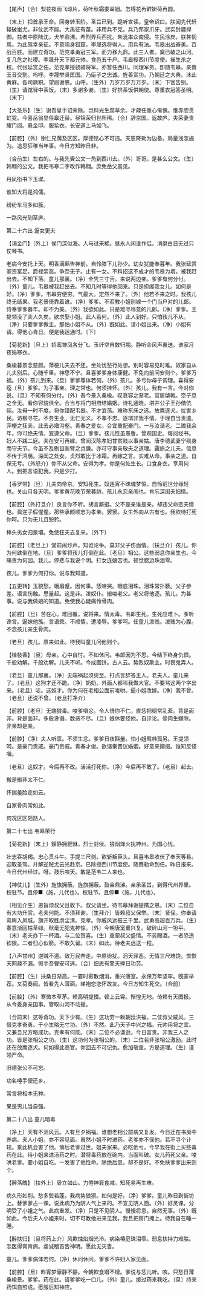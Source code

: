 <!-- { "loadSidebar": true } -->
【尾声】〔合〕梨花夜雨飞琼片。荷叶秋霜委翠钿。怎得花再鲜姸荷再圆。

〔末上〕扣首承王命。回身转玉阶。圣旨已到。跪听宣读。皇帝诏曰。朕闻先代轩辕破蚩尤。非仗武不能。大禹征有苗。非用兵不克。兵乃邦家爪牙。武实封疆捍御。兹者中原陆沈。犬羊鼎沸。希烈弄兵西扰。朱泚率众南侵。生民涂炭。朕甚悯焉。为此驾幸亲征。不意陷身狐窟。李晟选将得人。用兵有法。韦皋出战奋勇。百战百胜。而建立奇功。范克孝勇冠三军。而力移九鼎。此三人者。奠已破之山河。复几危之社稷。李晟升天下都元帅。食邑五千户。韦皋授西川节度使。操生杀之权。代张延赏之任。范克孝授骁骑将军。亦暂任西川。同理军务。卽随韦皋。亲賷玉音交割。呜呼。李晟举贤匡国。乃臣子之忠诚。旌善赏功。乃朝廷之大典。沐此黄麻。各司厥职。望阙谢恩。山呼。〔生外〕万岁万岁万万岁。〔末〕下官吿别。〔生〕请馆驿中茶饭。〔末〕多谢多谢。〔生〕好排茶饭供朝使。尊重衣冠答圣明。〔末下〕 

【大圣乐】〔生〕谢吾皇手诏荣除。岂料光生腐草余。才疎任重心惭愧。惟赤胆贯虹霓。今喜岳翁显任皋迁替。昼锦荣归世所稀。〔合〕辞京国。返故庐。夫荣妻贵耀门闾。悬金印。服紫衣。长安道上马如飞。

【前腔】〔外〕谢仁兄荫及区区。厚德铭心不可违。天恩降勑为边备。局量浅怎施为。追思狂稚当年事。今日方知昨日非。

〔合前生〕左右的。与我先賷公文一角到西川去。〔外〕哥哥。是甚么公文。〔生〕韩翱的公文。我把韦皋二字改作韩翱。庶免岳父羞见。 

丹凤衔书下玉墀。



谁知大将是鸿儒。

纷纷车马多如簇。



一路风光到草庐。 

第二十六出
逼女更夫

【谒金门】〔外上〕侯门深似海。人马过来稀。昼永人闲谁作侣。消磨白日无过只仗琴书。

老病今安托上天。明香满爇吿神前。自怜膝下儿孙少。幼女犹能奉暮年。我张延赏家资富足。爵禄崇高。争奈无子。止有一女。不料招这不成才的韦皋为壻。被我赶出去。不知下落。童儿那裏。〔净〕全凭三寸舌。来说两边亲。爹爹有何分付。〔外〕童儿。韦皋被我赶出去。不知几时等得他回来。只是担阁我女儿。如何是好。〔净〕爹爹。韦皋穷便穷。气最大。定然不来了。〔外〕他若不来之时。我孩儿终无结果。我老景倚靠着谁。〔净〕爹爹。不若教小姐别嫁一个门当户对的儿郞。侍奉爹爹暮年。却不为美。〔外〕我欲如此。只是难寻称意的儿郞。〔净〕爹爹。王提领没了夫人久矣。欲求娶小姐。此人若何。〔外〕此人到好。只怕孩儿不从。〔净〕只要爹爹做主。那怕小姐不从。〔外〕旣如此。请小姐出来。〔净〕小姐有请。得他心肯日。便是我运通时。〔下〕 

【菊花新】〔旦上〕娇鸾雏凤各分飞。玉纤空自数归期。静听金风声裏送。谁家月夜捣寒衣。

桑楡暮景念慈颜。萍梗儿夫去不还。坐处忧愁行处想。别时容易见时难。奴家自从儿夫别后。心随千里。神思不宁。且喜爹爹身体康健。不免向前问安则个。爹爹万福。〔外〕孩儿到来。〔旦〕爹爹尊体若何。〔外〕孩儿。多亏你母子调理。喜得安痊〔旦〕爹爹。为子事亲。理之常也。何须挂怀。〔外〕孩儿。我有一言。今对你说。〔旦〕不知有何分付。〔外〕吾今景入桑楡。叹衰容之渐老。官居棨戟。奈子息之全无。看你容貌俱全。合当与将门相府结婚姻。诗礼通晓。堪并公子王孙偕伉俪。汝母一时不度。将你错配韦皋。不才浪荡。难称东床之选。放鹰逐犬。扰害乡民。访柳寻花。不务生业。无仁无义。不孝不忠。逐壻非我不情。于理自当责遣。萍梗之狂夫。此去必塡沟壑。靑春之爱女。合宜重配豪门。一与汝谐老。二赡我余年。你可绝夫情。宜遵父命。〔旦〕爹爹。孩儿性虽愚鲁。曾观国史。每阅经书。妇人不践二庭。夫在安可再嫁。曾闻汉陈孝妇甘贫贱以事亲姑。唐李德武妻宁殒身而守夫节。今虽不及剔目断臂之贞廉。亦可守事亲敬夫之道理。覊旅之儿夫。信息不传于鸿鴈。深闺之处女。贞烈敢比于冰霜。再嫁之言。实难从命。事亲之道。自保无亏。〔外怒介〕你不从父命。安得为孝。你是何处生长。口食身衣。享用何人。到把言语犯我。只是少打。 

【香罗带】〔旦〕儿夫向帝京。安知死生。奴连宵不昧魂梦惊。自怜前世分缘轻也。关山月各天明。爹爹黄花晚节荣暮龄。孩儿永恋亲闱也。肯忘深闺夫妇情。

【前腔】〔外打旦介〕良言你不听。胡言厮挺。父不是亲谁是亲。却违父命恋夫情也。眞逆子假惺惺。那些承颜顺志为孝亲。罢罢。女生外向从古有也。我欲待打死你呵。只为无儿且恕矜。

棒头劣女归泉壤。免使狂夫去复来。〔外下〕 

【前腔】〔老旦上〕堂前闹炒声。知谁论争。莫非父子伤面情。〔扶旦介〕孩儿。你为何跌倒在地。〔旦〕爹爹将孩儿打倒在此。〔老旦〕相公。这些弱息你亲生也。今痛责为何因。我儿。停悲与我说个明。打女连娘苦也。顿觉腮边珠泪零。

孩儿。爹爹为何打你。说与我知道。 

【五更转】玉貌愁。蛾眉蹙。因何事。恁啼哭。眼底泪珠。泪珠常扑簌。父子参差。语言伤触。思量起。这是非。泼奴仆。搬唆老父。老父将他逐。孩儿。为甚事。说与我做娘的知道。免使我心疑痛怜骨肉。

【前腔】〔旦〕苦在心。难回覆。说将来。情太毒。韦郞生死。生死应难卜。爹听谗言。逼嫁他族。言语乖。不顺情。遭凌辱。爹爹呵。任童儿泼贱。泼贱为心腹。不念孩儿亲生骨肉。

〔老旦〕孩儿。原来如此。待我叫童儿问他则个。 

【桂枝香】〔旦〕母亲。心中自忖。不如休问。韦郞因为不思。今结下终身仇恨。千般劝解。千般劝解。儿夫不听。今成画饼。古人云。势败奴欺主。时衰鬼弄人。

〔老旦〕童儿那裏。〔净〕无端祸起须臾至。打点言辞答主人。老夫人。童儿来了。〔老旦〕这狗才还不跪。〔净〕奶奶。外面人都叫我做大官。不要骂这两个字出来。〔老旦〕唗。这奴才。你为何在老相公面前唆哄。逼小姐改嫁。〔净〕我不曾。〔老旦〕还说不曾。〔老旦打净介〕 

【前腔】〔老旦〕无端狼毒。唆爹嗔忿。令人恨你不仁。直恁把纲常乱紊。背是面非。背是面非。多般谗谮。数恶不尽。〔旦〕娘休要怪他。自评论。骨肉生嫌隙。非亲却是亲。

【前腔】〔净〕夫人听禀。不须生忿。爹爹日夜斟量。怕小姐鸳帏孤另。王提领呵。是豪门贵戚。豪门贵戚。靑春才俊。欲谐秦晋议婚姻。好意来撺掇。谁知反怪嗔。

〔老旦〕这奴才。今后再不改。活活打死你。〔净〕今后再不敢了。〔老旦〕起去。 

搬是搬非太不仁。



怀揣羞脸走如云。

自家骨肉常如此。



何况区区陌路人。 

第二十七出
韦皋荣行

【菊花新】〔末上〕鎭静拥貔貅。烈士封侯。狼烟烽火扰神州。为国心忧。

壮志吞胡羯。忠心贯斗牛。手提三尺剑。欲斩叛臣头。且喜韦皋收伏了奉天等县。迎取圣驾。幷解逆贼尤云光赴京。已除授西川节度使。随賷勑命到任。昨日报来。今日代州经过。呀。鼓乐喧天。敢是范韦二人来也。 

【神仗儿】〔生外〕旌旗拥蔽。旌旗拥蔽。鼓金鼎沸。亲承圣旨。到得代州界里。权驻节。且停■〈施，儿代也〉。权驻节。且停■〈施，儿代也〉。

〔相见介生〕恩旨烦叔父且收下。叔父请坐。待韦皋拜谢提携之恩。〔末〕二位自有大功升赏。老夫何能。不须拜谢。〔生拜介〕皆赖叔父保举。〔末〕贤侄。你奉请鸾舆入凤城。旗开取胜虏尘淸。克孝。你威风远振三千里。武勇高超百万兵。〔生〕春意渐回枯草绿。秋毫无犯鬼神惊。〔外〕今朝唐室重兴复。破碎山河一坦平。〔末〕老夫办下一杯酒。与二位贺喜。〔生〕重蒙叔父盛情。不劳赐酒。一者恐违钦限。二者归心似箭。不敢久留。〔末〕如此。待老夫远送一程。 

【八声甘州】逆贼不道。致万民奔走。中原纷扰。滔天罪恶。无情三尺难饶。恢恢天网疎不漏。假手吾曹安可逃。〔合〕细思有擎天捧日功劳。

【前腔】〔生〕扶桑日渐高。一霎时雾散烟消。重兴唐室。永保万年坚牢。旣蒙举荐。又荷奏闻。皆看先人薄面。绨袍恋恋怀故友。今日方知生死交。〔合前〕 

【前腔】〔外〕寒微本草茅。赖高明提掇。顿上云霄。惭惶无地。倚赖有天图报。从今委身亲国事。管取山河不动摇。

〔合前末〕这等奇功。天下少有。〔生〕这功劳一赖朝廷洪福。二仗叔父威风。三借克孝奋勇。于小生略无寸功。〔外〕不然。此乃天子中兴之福。元帅用将之宜。又兼吾兄方略成功。克孝有何能。〔末〕二位不必谦逊。今日富贵。非我三人之功。皆是张相公之功。〔生〕这功何为张相公的。〔末〕二位若非张相公激励。此时还在放鹰逐犬。何如得此高官。你回去不可记仇。愈加敬重。方是道理。〔生〕谨领严命。 

旧德张公不可忘。



功名唾手便还乡。

常言将相本无种。



果是男儿当自强。 

第二十八出
童儿暗毒

〔净上〕天有不测风云。人有旦夕祸福。谁想老相公前病又复发。今日迁在书房中养病。夫人小姐。亦不容见面。虽然小姐不时进药。老爹亦不倸他。若不寻个计较。乘此机会害了他。倘后老爹过世。姐夫家来。必吃他亏。今早我在街上买些毒药在此。待小姐来进汤药之时。潜将毒药放在碗内。当面叫破。女儿药死父亲。唆哄老爹。要小姐自吃。一发害了他性命。除绝后患。却不是好。不免扶爹爹出来则个。 

【醉落魄】〔扶外上〕骨立如山。力倦神衰食减。知死易再生难。

病久形如削。愁多鬓若蓬。我病势狼狈。如何是好。〔净〕爹爹。童儿昨日到街坊上。替爹爹占一课。说此病乃为阴人气上来的。不宜见阴人面。〔外〕好灵课。分明受了小姐之气。此病重发。〔净〕只是不见阴人。慢慢将息。自然无事。〔外〕旣如此。今后夫人小姐来时。切不可教他进来见我。我且把房门掩上。待我自在睡一睡。 

【醉扶归】〔旦将药上介〕风欺烛焰烟光冷。病染椿庭珠泪零。弱息扶持力难胜。怎医得膏肓病。虔诚稽首吿神明。愿此无灾眚。

童儿。爹爹病体若何。〔净〕休问休问。爹爹不许妇人家见面。 

【前腔】〔旦〕昨宵梦寐静不静。今朝飮食增不增。爹说与恁儿听。咳。只愁日薄桑楡景。爹爹。药在此。请爹爹吃一口儿。〔外〕童儿。接过药来我吃。〔旦〕持来药饵自煎成。愿服后知神应。

